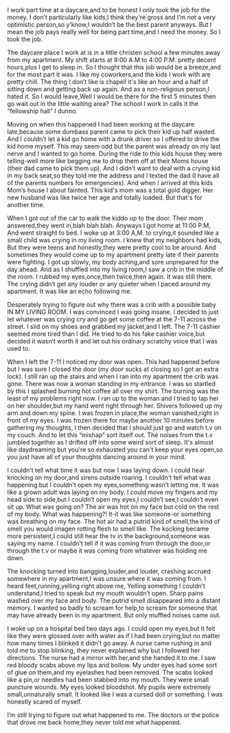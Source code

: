 I work part time at a daycare,and to be honest I only took the job for the money. I don’t particularly like kids,I think they're gross and I’m not a very optimistic person,so y’know,I wouldn’t be the best parent anyways. But I mean the job pays really well for being part time,and I need the money. So I took the job.

The daycare place  I work at is in a little christen school a few minutes away from my apartment. My shift starts at 9:00 A.M to 4:00 P.M. pretty decent hours,plus I get to sleep in. So I thought that this job would be a breeze,and for the most part it was. I like my coworkers,and the kids I work with are pretty chill. The thing I don’t like is chapell it's like an hour and a half of sitting down and getting back up again. And as a non-religious person,I hated it. So I would leave,Well I would be there for the first 5 minutes then go wait out in the little waiting area? The school I work in calls it the “fellowship hall” I dunno.

Moving on when this happened I had been working at the daycare late,because some dumbass parent came to pick their kid up half wasted. And I couldn’t let a kid go home with a drunk driver so I offered to drive the kid home myself. This may seem odd but the parent was already on my last nerve and I wanted to go home. During the ride to this kids house they were telling-well more like begging me to drop them off at their Moms house (their dad came to pick them up). And I didn’t want to deal with a crying kid in my back seat,so they told me the address and I texted the dad (I have all of the parents numbers for emergencies). And when I arrived at this kids Mom’s house I about fainted. This kid's mom was a total gold digger. Her new husband was like twice her age and totally loaded. But that's for another time. 

When I got out of the car to walk the kiddo up to the door. Their mom answered,they went in,blah blah blah. Anyways I got home at 11:00 P.M, And went straight to bed. I woke up at 3:00 A,M. to crying,it sounded like a small child was crying in my living room. I knew that my neighbors had kids, But they were teens and honestly,they were pretty cool to be around. And sometimes they would come up to my apartment pretty late if their parents were fighting. I got up slowly, my body aching,and sore unprepared for the day ahead. And as I shuffled into my living room,I saw a crib in the middle of the room. I rubbed my eyes,once,then twice,then again. It was still there. The crying didn’t get any louder or any quieter when I paced around my apartment. It was like an echo following me. 

Desperately trying to figure out why there was a crib with a possible baby IN MY LIVING ROOM. I was convinced I was going insane. I decided to just let whatever was crying cry and go get some coffee at the 7-11 across the street. I slid on my shoes and grabbed my jacket,and I left. The 7-11 cashier seemed more tired than I did. He tried to do his fake cashier voice,but decided it wasn’t worth it and let out his ordinary scratchy voice that I was used to. 

When I left the 7-11 I noticed my door was open. This had happened before but I was sure I closed the door (my door sucks at closing so I got an extra lock). I still ran up the stairs and when I ran into my apartment the crib was gone. There was now a woman standing in my entrance. I was so startled by this I splashed burning hot coffee all over my shirt. The burning was the least of my problems right now. I ran up to the woman and I tried to tap her on her shoulder,but my hand went right through her. Shivers followed up my arm and down my spine. I was frozen in place,the woman vanished,right in front of my eyes. I was frozen there for maybe another 10 minutes before gathering my thoughts, I then decided that I should just go and watch t.v on my couch. And to let this “mishap” sort itself out. The noises from the t.v jumbled together as I drifted off into some weird sort of sleep. It's almost like daydreaming but you're so exhausted  you can't keep your eyes open,so you just have all of your thoughts dancing around in your mind.

I couldn’t tell what time it was but now I was laying down. I could hear knocking on my door,and sirens outside roaring. I couldn't tell what was happening but I couldn’t open my eyes,something wasn’t letting me. It was like a grown adult was laying on my body. I could move my fingers and my head side to side,but I couldn’t open my eyes,I couldn’t see,I couldn’t even sit up. What was going on? The air was hot on my face but cold on the rest of my body. What was happening?! It-it was like someone-or something was breathing on my face. The hot air had a putrid kind of smell,the kind of smell you would imagen rotting flesh to smell like. The kocking became more persistent,I could still hear the tv in the background,someone was saying my name. I couldn’t tell if it was coming from through the door,or through the t.v or maybe it was coming from whatever was holding me down. 

The knocking turned into bangging,louder,and louder, crashing accrued somewhere in my apartment,I was unsure where it was coming from. I heard feet,running,yelling right above me, Yelling something I couldn’t understand,I tried to speak but my mouth wouldn’t open. Sharp pains washed over my face and body. The putrid smell disappeared into a distant memory. I wanted so badly to scream for help,to scream for someone that may have already been in my apartment. But only muffled noises came out. 

I woke up on a hospital bed two days ago. I could open my eyes,but it felt like they were glossed over with water as if I had been crying,but no matter how many times I blinked it didn’t go away. A nurse came rushing in and told me to stop blinking, they never explained why but I followed her directions. The nurse had a mirror with her,and she handed it to me. I saw red bloody scabs above my lips and bollow. My under eyes had some sort of glue on them,and my eyelashes had been removed.  The scabs looked like a pin,or needles had been stabbed into my mouth. They were small puncture wounds. My eyes looked bloodshot. My pupils were extremely small,unnaturally small. It looked like I was a cursed doll or something. I was honestly scared of myself. 

I’m still trying to figure out what happened to me. The doctors or the police that drove me back home,they never told me what happened.